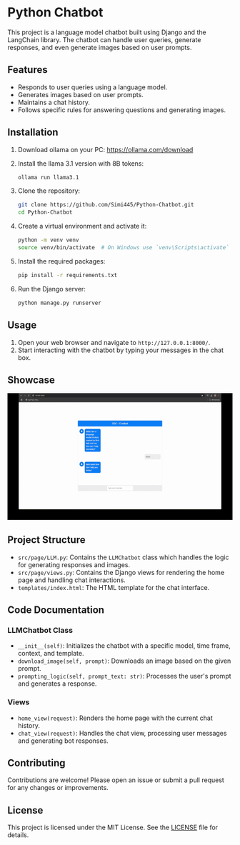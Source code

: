 # Python Chatbot

This project is a language model chatbot built using Django and the LangChain library. The chatbot can handle user queries, generate responses, and even generate images based on user prompts.

## Features

- Responds to user queries using a language model.
- Generates images based on user prompts.
- Maintains a chat history.
- Follows specific rules for answering questions and generating images.

## Installation
1. Download ollama on your PC:    https://ollama.com/download


2. Install the llama 3.1 version with 8B tokens:
   
   ```sh
   ollama run llama3.1
   ```
   
4. Clone the repository:

   ```sh
   git clone https://github.com/Simi445/Python-Chatbot.git
   cd Python-Chatbot
   ```

5. Create a virtual environment and activate it:

   ```sh
   python -m venv venv
   source venv/bin/activate  # On Windows use `venv\Scripts\activate`
   ```

6. Install the required packages:

   ```sh
   pip install -r requirements.txt
   ```

7. Run the Django server:
   
   ```sh
   python manage.py runserver
   ```

## Usage

1. Open your web browser and navigate to `http://127.0.0.1:8000/`.
2. Start interacting with the chatbot by typing your messages in the chat box.

## Showcase

![Chatbot](./chatbot.gif)

## Project Structure

- `src/page/LLM.py`: Contains the `LLMChatbot` class which handles the logic for generating responses and images.
- `src/page/views.py`: Contains the Django views for rendering the home page and handling chat interactions.
- `templates/index.html`: The HTML template for the chat interface.

## Code Documentation

### LLMChatbot Class

- `__init__(self)`: Initializes the chatbot with a specific model, time frame, context, and template.
- `download_image(self, prompt)`: Downloads an image based on the given prompt.
- `prompting_logic(self, prompt_text: str)`: Processes the user's prompt and generates a response.

### Views

- `home_view(request)`: Renders the home page with the current chat history.
- `chat_view(request)`: Handles the chat view, processing user messages and generating bot responses.

## Contributing

Contributions are welcome! Please open an issue or submit a pull request for any changes or improvements.

## License

This project is licensed under the MIT License. See the [LICENSE](LICENSE) file for details.
